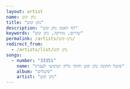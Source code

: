 ```yaml
---
layout: artist
name: נתן קוט
title: "נתן קוט"
description: "דף האמן נתן קוט"
keywords: "שירים, מוזיקה, נתן קוט"
permalink: /artists/נתן-קוט/
redirect_from:
  - /artists/list/נתן קוט
songs:
  - number: "33351"
    name: "סינגל חתונה נתן קוט וחזקי גליק ושימשי לעברון"
    album: "סינגלים"
    artist: "נתן קוט"
---
```

